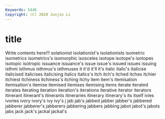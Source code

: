 ```yaml
---
Keywords: 5446
Copyright: (C) 2020 Junjie Li
---
```


# title

Write contents here!!!
solationist 
isolationist's 
isolationists 
isometric 
isometrics 
isometrics's 
isomorphic 
isosceles 
isotope
isotope's 
isotopes 
isotopic 
isotropic 
issuance 
issuance's 
issue 
issue's 
issued 
issues
issuing 
isthmi 
isthmus 
isthmus's 
isthmuses 
it 
it'd 
it'll 
it's 
italic
italic's 
italicise 
italicised 
italicises 
italicising 
italics 
italics's 
itch 
itch's 
itched
itches 
itchier 
itchiest 
itchiness 
itchiness's 
itching 
itchy 
item 
item's 
itemisation
itemisation's 
itemise 
itemised 
itemises 
itemising 
items 
iterate 
iterated 
iterates 
iterating
iteration 
iteration's 
iterations 
iterative 
iterator 
iterators 
itinerant 
itinerant's 
itinerants 
itineraries
itinerary 
itinerary's 
its 
itself 
ivies 
ivories 
ivory 
ivory's 
ivy 
ivy's
j 
jab 
jab's 
jabbed 
jabber 
jabber's 
jabbered 
jabberer 
jabberer's 
jabberers
jabbering 
jabbers 
jabbing 
jabot 
jabot's 
jabots 
jabs 
jack 
jack's 
jackal
jackal's 
